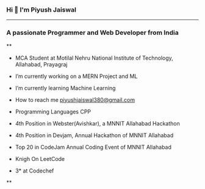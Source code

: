    ###                                             Hi 👋 I'm Piyush Jaiswal

--------------------------------------------------------------------------------------------------------------------------------------------------

   ###                                A passionate  Programmer and Web Developer from India
   
  
  
 ** 
  - MCA Student at Motilal Nehru National Institute of Technology, Allahabad, Prayagraj

  - I’m currently working on a MERN Project and ML

  - I’m currently learning Machine Learning

  - How to reach me piyushjaiswal380@gmail.com

  -  Programming Languages CPP

  - 4th Position in Webster(Avishkar), a MNNIT Allahabad Hackathon

  - 4th Position in Devjam, Annual Hackathon of MNNIT Allahabad

  - Top 20 in CodeJam Annual Coding Event of MNNIT Allahabad
  
  - Knigh On LeetCode

  - 3* at Codechef
  
  
**

<!--
**PIYUSH956/PIYUSH956** is a ✨ _special_ ✨ repository because its `README.md` (this file) appears on your GitHub profile.

Here are some ideas to get you started:

- 🔭 I’m currently working on ...
- 🌱 I’m currently learning ...
- 👯 I’m looking to collaborate on ...
- 🤔 I’m looking for help with ...
- 💬 Ask me about ...
- 📫 How to reach me: ...
- 😄 Pronouns: ...
- ⚡ Fun fact: ...
-->
